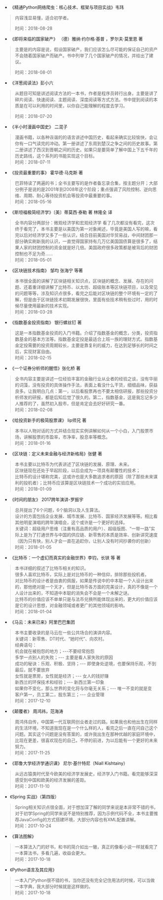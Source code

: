 - 《精通Python网络爬虫：核心技术、框架与项目实战》韦玮
> 内容浅显易懂，适合初学者。
>
> 时间：2018-08-28

- 《即将来临的国家破产》 （德）雅纳·约尔格·基普 ，罗尔夫·莫里恩  著
> 主要是的内容是说，假设国家破产，我们应该怎么尽可能的保证自己的资产不会随着国家破产而破产。书中列举了几个国家破产的情况，并给出了建议。
>
> 时间：2018-08-01

- 《洋葱阅读法》彭小六
> 从题目可知是讲述阅读方法的一本书，作者是程序员转行出身。主要是讲了碎片阅读、快速阅读、主题阅读、深度阅读等方式方法。书中提到阅读的本质是在可以利用的时间里，以你自己能理解的程度去学习。
>
> 时间：2018-07-20

- 《半小时漫画中国史》 二混子
> 漫画书籍，以各种诙谐的的语言讲述中国历史，看起来确实比较愉快，会让你有一口气读完的冲动。第一册讲述了东周到楚汉之争之间的历史故事。第二册讲述了西汉到晋朝之间的历史。如果只是要简单了解中国上下五千年的历史路线，这个系列的书能实现这个目标。  
> 时间：2018-07-11

- 《投资最重要的事》 霍华德·马克斯 著
> 巴菲特读了两遍的书；全书主要写的是作者备忘录合集，按主题分开；大部分例子是说的是2001年到2008年这个阶段；重点强调了风险控制、逆向思维、周期、耐心等待投资机会等投资中最重要的事。  
> 时间：2018-05-16

- 《斯坦福极简经济学》〔美〕蒂莫西·泰勒 著 林隆全 译
> 全书内容分两部分：微观经济学和宏观经济学
> 看了几次都没有看完，这次终于看完了，本书主要是以美国为第一对象阐述，毕竟是美国人写的嘛，看完以后对经济学又多了一些认识，结合目前美国对华贸易战，中间财团那一部分确实刷新我的认识，一直觉得国家持有几万亿美国国债算是很多了，结果人家的财团控制的资金就是好几倍。美国政府很多政策都是被背后的财团控制也不足为奇……  
> 时间：2018-05-01

- 《区块链技术指南》 邹均 张海宁 等著
> 本书很全面的讲解了区块链相关知识点，区块链的概念、发展、存在的问题、还着重详细讲解了比特币、以太坊、超级账本等区块链项目，以及常见的问题等等，涉及知识点很多，看完之后能对区块链的整个环境有一定的了解，但是由于区块链技术初期发展很快，里面有些技术稍有些过时，用的时候尽量使用最新的技术实现。   
> 时间：2018-03-28

- 《指数基金投资指南》 银行螺丝钉 著
> 这是一本指数基金投资的入门书籍。介绍了指数基金的概念，分类，投资指数基金的基本方法等。指数基金定投是最适合上班一族的理财方式。指数基金定投需要的投资周期较长，主要是靠复利的威力，在达到足够长的时间之后，实现财富自由。  
> 时间：2018-02-15

- 《一个证券分析师的醒悟》张化桥 著
> 全书内容主要是讲述一位经验丰富的金融行业从业者的经验之谈，没有华丽的词藻，没有投资的具体操作手法，表面上看没什么干货，细细品味，获益良多。让我明白几点：第一，以后看股票再也不要太相信研报，那些投资分析师发的研报，都是后知后觉了很久的。第二，指数基金，这是我忘记多少人推荐的了，虽然初入股市，但是肯定会去好好研究一番。  
> 时间：2018-02-08

- 《给投资新手的极简股票课》 lip师兄 著
> 本书以人物对话的方式并结合现实实例讲解如何从一个小白，入门股票市场，讲解股票的市盈率，市净率，股息率等概念。  
> 时间：2018-01-16

- 《区块链：定义未来金融与经济新格局》张健  著
> 本书主要以比特币为代表讲述了区块链的发展、原理、未来。  
> 区块链现在还处于早起阶段，以后会成为一项具有颠覆性的技术；  
> 比特币的设计堪称完美，这或许也是大多数追求者的原因（除了那些未来谋利的投机者）；比特币应该算是区块链技术一个成功的实验应用。  
> 时间：2018-01-09

- 《时间的朋友》 2017跨年演讲-罗振宇
> 总共提出了6个问题，6个脑洞以及人生算法。  
> 设计的方面包括企业发展、城市发展、比特币、国家经济发展等等。相比看其他明星演唱的跨年演唱会，这个或许是一个更好的选择。  
> 关键词：超级用户思维（注重有高品质的用户）、超级版图、“一带一路”实际上是为了打通世界与中国的供应链、新零售的本质是效率、创新讲究速度（因为只有快，别人才会一直在追赶你，让别人没有时间抄袭你的创新）  
> 时间：2018-01-05

- 《比特币：一个虚幻而真实的金融世界》李钧，长铗 等 著
> 本书详细的叙述了比特币相关的知识。  
> 很多人喜欢比特币，实际上是对比特币的一种信仰，排除那些投机者。  
> 对比特币的设计者是由衷的佩服，如果是传说中的中本聪一个人设计出来的，那他绝对是一个天才，但是比特币各方面的完美设计，真的不像是一个人设计出来的，不知道中本聪的消失会不会是一个未解之谜。  
> 比特币的价值应该不单单只是与法币兑换所能体现出来的，更大的价值应该是它的设计思想，对金融领域或者更广的其他领域的影响。  
> 时间：2018-01-04

- 《马云：未来已来》阿里巴巴集团
> 本书主要收录的是马云在一些公共场合的演讲内容。  
> 关键词：新零售、DT时代、“她时代”、向农村。  
> 经典语句：  
> 机会就在被抱怨的地方；---不要经常抱怨  
> 多学一点别人的失败；--- 主要是看人家失败的原因   
> 成功的秘诀：乐观、积极、坚持；--- 即使身处逆境，也要保持乐观，不到最后，就不要放弃  
> 女性就是票房，女性就是经济；--- 女人的钱好赚  
> 新西兰的环保技术和经验；--- 新西兰第一印象  
> 如果你不变化，那么世界的变化将与你毫无关系；--- 唯一不变的就是变  
> 客户第一，员工第二，股东第三；--- 企业管理  
> 时间：2017-12-10

- 《颠覆者》 周鸿祎，范海涛 
> 周鸿伟自传，中国第一代互联网创业者走过的路。如果我也和他出生在同样的生活环境，不知道我现在是一个什么样的人，看完之后一直在问自己这个问题。其实这个问题是没有答案的，或许我出生在那种优越的家庭环境中，比现在更差，很喜欢现在的自己，不停的前进，为以后能有一个更好的未来努力。   
> 时间：2017-11-25

- 《耶鲁大学经济学通识课》 尼尔·基什特尼（Niall Kishtainy）
> 从远古猿类时代至今欧美的经济学发展史，经济学入门书籍。看完能够深深感受到中国和欧美的经济发展的差距。  
> 时间：2017-11-10

- 《Spring 实战》（第四版）
> Spring相关知识点很全面，对于想加深了解的同学来说是本非常不错的书，对于初学Spring的同学来说不是特别推荐，因为示例代码不全，本书主要推荐JavaConfig的方式搭建环境，大部分内容也有XML配置讲解。  
> 时间：2017-10-24

- 《算法图解》 
> 一本算法入门的好书，和书的简介如出一辙，真正的像看小说一样就看完了一本算法书，多看几遍，收益会更大。  
> 时间：2017-10-18

- 《Python语言及其应用》  
> 一本入门Python很不错的书，当你还没有完全记住用法的时候，可以当做一本字典，我大部分时候就是这样做的。  
> 时间：2017-10-18






